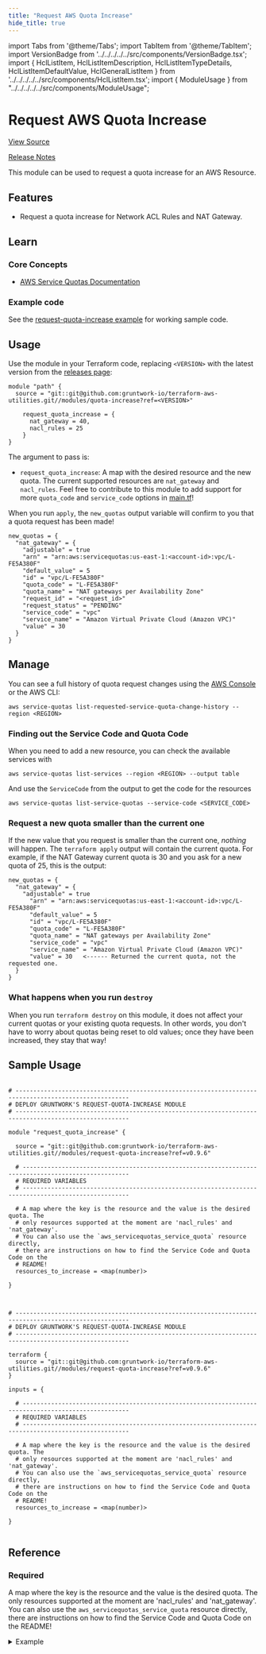 ```yaml
---
title: "Request AWS Quota Increase"
hide_title: true
---
```


import Tabs from '@theme/Tabs';
import TabItem from '@theme/TabItem';
import VersionBadge from '../../../../../src/components/VersionBadge.tsx';
import { HclListItem, HclListItemDescription, HclListItemTypeDetails, HclListItemDefaultValue, HclGeneralListItem } from '../../../../../src/components/HclListItem.tsx';
import { ModuleUsage } from "../../../../../src/components/ModuleUsage";

<VersionBadge repoTitle="Terraform Utility Modules" version="0.9.6" lastModifiedVersion="0.9.6"/>

# Request AWS Quota Increase

<a href="https://github.com/gruntwork-io/terraform-aws-utilities/tree/v0.9.6/modules/request-quota-increase" className="link-button" title="View the source code for this module in GitHub.">View Source</a>

<a href="https://github.com/gruntwork-io/terraform-aws-utilities/releases/tag/v0.9.6" className="link-button" title="Release notes for only versions which impacted this module.">Release Notes</a>

This module can be used to request a quota increase for an AWS Resource.

## Features

*   Request a quota increase for Network ACL Rules and NAT Gateway.

## Learn

### Core Concepts

*   [AWS Service Quotas Documentation](https://docs.aws.amazon.com/servicequotas/?id=docs_gateway)

### Example code

See the [request-quota-increase example](https://github.com/gruntwork-io/terraform-aws-utilities/tree/v0.9.6/examples/request-quota-increase) for working sample code.

## Usage

Use the module in your Terraform code, replacing `<VERSION>` with the latest version from the [releases
page](https://github.com/gruntwork-io/terraform-aws-utilities/releases):

```hcl
module "path" {
  source = "git::git@github.com:gruntwork-io/terraform-aws-utilities.git//modules/quota-increase?ref=<VERSION>"

    request_quota_increase = {
      nat_gateway = 40,
      nacl_rules = 25
    }
}
```

The argument to pass is:

*   `request_quota_increase`: A map with the desired resource and the new quota. The current supported resources are `nat_gateway` and `nacl_rules`. Feel free to contribute to this module to add support for more `quota_code` and `service_code` options in [main.tf](https://github.com/gruntwork-io/terraform-aws-utilities/tree/v0.9.6/modules/request-quota-increase/main.tf)!

When you run `apply`, the `new_quotas` output variable will confirm to you that a quota request has been made!

```hcl
new_quotas = {
  "nat_gateway" = {
    "adjustable" = true
    "arn" = "arn:aws:servicequotas:us-east-1:<account-id>:vpc/L-FE5A380F"
    "default_value" = 5
    "id" = "vpc/L-FE5A380F"
    "quota_code" = "L-FE5A380F"
    "quota_name" = "NAT gateways per Availability Zone"
    "request_id" = "<request_id>"
    "request_status" = "PENDING"
    "service_code" = "vpc"
    "service_name" = "Amazon Virtual Private Cloud (Amazon VPC)"
    "value" = 30
  }
}
```

## Manage

You can see a full history of quota request changes using the [AWS
Console](https://console.aws.amazon.com/servicequotas/home#!/requests) or the AWS CLI:

```
aws service-quotas list-requested-service-quota-change-history --region <REGION>
```

### Finding out the Service Code and Quota Code

When you need to add a new resource, you can check the available services with

```
aws service-quotas list-services --region <REGION> --output table
```

And use the `ServiceCode` from the output to get the code for the resources

```
aws service-quotas list-service-quotas --service-code <SERVICE_CODE>
```

### Request a new quota smaller than the current one

If the new value that you request is smaller than the current one, *nothing* will happen. The
`terraform apply` output will contain the current quota. For example, if the NAT Gateway current
quota is 30 and you ask for a new quota of 25, this is the output:

```hcl
new_quotas = {
  "nat_gateway" = {
    "adjustable" = true
      "arn" = "arn:aws:servicequotas:us-east-1:<account-id>:vpc/L-FE5A380F"
      "default_value" = 5
      "id" = "vpc/L-FE5A380F"
      "quota_code" = "L-FE5A380F"
      "quota_name" = "NAT gateways per Availability Zone"
      "service_code" = "vpc"
      "service_name" = "Amazon Virtual Private Cloud (Amazon VPC)"
      "value" = 30   <------ Returned the current quota, not the requested one.
  }
}
```

### What happens when you run `destroy`

When you run `terraform destroy` on this module, it does not affect your current quotas or your
existing quota requests. In other words, you don't have to worry about quotas being reset to old
values; once they have been increased, they stay that way!

## Sample Usage

<Tabs>
<TabItem value="terraform" label="Terraform" default>

```hcl title="main.tf"

# ------------------------------------------------------------------------------------------------------
# DEPLOY GRUNTWORK'S REQUEST-QUOTA-INCREASE MODULE
# ------------------------------------------------------------------------------------------------------

module "request_quota_increase" {

  source = "git::git@github.com:gruntwork-io/terraform-aws-utilities.git//modules/request-quota-increase?ref=v0.9.6"

  # ----------------------------------------------------------------------------------------------------
  # REQUIRED VARIABLES
  # ----------------------------------------------------------------------------------------------------

  # A map where the key is the resource and the value is the desired quota. The
  # only resources supported at the moment are 'nacl_rules' and 'nat_gateway'.
  # You can also use the `aws_servicequotas_service_quota` resource directly,
  # there are instructions on how to find the Service Code and Quota Code on the
  # README!
  resources_to_increase = <map(number)>

}


```

</TabItem>
<TabItem value="terragrunt" label="Terragrunt" default>

```hcl title="terragrunt.hcl"

# ------------------------------------------------------------------------------------------------------
# DEPLOY GRUNTWORK'S REQUEST-QUOTA-INCREASE MODULE
# ------------------------------------------------------------------------------------------------------

terraform {
  source = "git::git@github.com:gruntwork-io/terraform-aws-utilities.git//modules/request-quota-increase?ref=v0.9.6"
}

inputs = {

  # ----------------------------------------------------------------------------------------------------
  # REQUIRED VARIABLES
  # ----------------------------------------------------------------------------------------------------

  # A map where the key is the resource and the value is the desired quota. The
  # only resources supported at the moment are 'nacl_rules' and 'nat_gateway'.
  # You can also use the `aws_servicequotas_service_quota` resource directly,
  # there are instructions on how to find the Service Code and Quota Code on the
  # README!
  resources_to_increase = <map(number)>

}


```

</TabItem>
</Tabs>




## Reference

<Tabs>
<TabItem value="inputs" label="Inputs" default>

### Required

<HclListItem name="resources_to_increase" requirement="required" type="map(number)">
<HclListItemDescription>

A map where the key is the resource and the value is the desired quota. The only resources supported at the moment are 'nacl_rules' and 'nat_gateway'. You can also use the `aws_servicequotas_service_quota` resource directly, there are instructions on how to find the Service Code and Quota Code on the README!

</HclListItemDescription>
<HclGeneralListItem title="Examples">
<details>
  <summary>Example</summary>


```hcl
   {
     nacl_rules  = 39,
     nat_gateway = 20,
   }

```
</details>

</HclGeneralListItem>
</HclListItem>

</TabItem>
<TabItem value="outputs" label="Outputs">

<HclListItem name="new_quotas">
</HclListItem>

</TabItem>
</Tabs>


<!-- ##DOCS-SOURCER-START
{
  "originalSources": [
    "https://github.com/gruntwork-io/terraform-aws-utilities/tree/v0.9.6/modules/request-quota-increase/readme.md",
    "https://github.com/gruntwork-io/terraform-aws-utilities/tree/v0.9.6/modules/request-quota-increase/variables.tf",
    "https://github.com/gruntwork-io/terraform-aws-utilities/tree/v0.9.6/modules/request-quota-increase/outputs.tf"
  ],
  "sourcePlugin": "module-catalog-api",
  "hash": "0ec9bba2e1537f6bc7a30d9371eaf06e"
}
##DOCS-SOURCER-END -->
